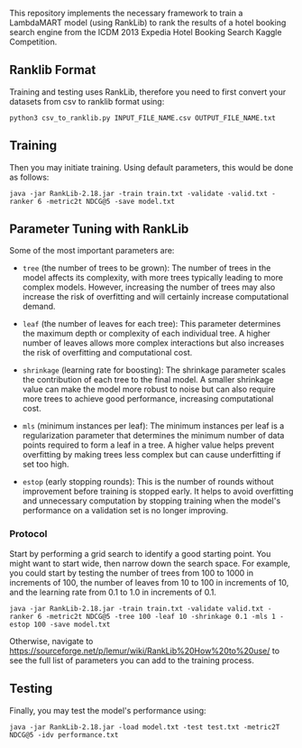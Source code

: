 This repository implements the necessary framework to train a LambdaMART model (using RankLib) to rank the results of a hotel booking search engine from the ICDM 2013 Expedia Hotel Booking Search Kaggle Competition. 

## Ranklib Format
Training and testing uses RankLib, therefore you need to first convert your datasets from csv to ranklib format using:
```
python3 csv_to_ranklib.py INPUT_FILE_NAME.csv OUTPUT_FILE_NAME.txt
```

## Training
Then you may initiate training. Using default parameters, this would be done as follows:
```
java -jar RankLib-2.18.jar -train train.txt -validate -valid.txt -ranker 6 -metric2t NDCG@5 -save model.txt
```
## Parameter Tuning with RankLib
Some of the most important parameters are:

- `tree` (the number of trees to be grown): The number of trees in the model affects its complexity, with more trees typically leading to more complex models. However, increasing the number of trees may also increase the risk of overfitting and will certainly increase computational demand.

- `leaf` (the number of leaves for each tree): This parameter determines the maximum depth or complexity of each individual tree. A higher number of leaves allows more complex interactions but also increases the risk of overfitting and computational cost.

- `shrinkage` (learning rate for boosting): The shrinkage parameter scales the contribution of each tree to the final model. A smaller shrinkage value can make the model more robust to noise but can also require more trees to achieve good performance, increasing computational cost.

- `mls` (minimum instances per leaf): The minimum instances per leaf is a regularization parameter that determines the minimum number of data points required to form a leaf in a tree. A higher value helps prevent overfitting by making trees less complex but can cause underfitting if set too high.

- `estop` (early stopping rounds): This is the number of rounds without improvement before training is stopped early. It helps to avoid overfitting and unnecessary computation by stopping training when the model's performance on a validation set is no longer improving.

### Protocol
Start by performing a grid search to identify a good starting point. You might want to start wide, then narrow down the search space. For example, you could start by testing the number of trees from 100 to 1000 in increments of 100, the number of leaves from 10 to 100 in increments of 10, and the learning rate from 0.1 to 1.0 in increments of 0.1.

```
java -jar RankLib-2.18.jar -train train.txt -validate valid.txt -ranker 6 -metric2t NDCG@5 -tree 100 -leaf 10 -shrinkage 0.1 -mls 1 -estop 100 -save model.txt
```

Otherwise, navigate to https://sourceforge.net/p/lemur/wiki/RankLib%20How%20to%20use/ to see the full list of parameters you can add to the training process.

## Testing
Finally, you may test the model's performance using:
```
java -jar RankLib-2.18.jar -load model.txt -test test.txt -metric2T NDCG@5 -idv performance.txt
```